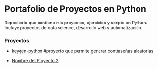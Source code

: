 # Portafolio de Proyectos en Python
Repositorio que contiene mis proyectos, ejercicios y scripts en Python. Incluye proyectos de data science, desarrollo web y automatización.

### Proyectos

* [keygen-python](/keygen-python)
  #proyecto que permite generar contraseñas aleatorias

* [Nombre del Proyecto 2](enlace-a-la-carpeta)
